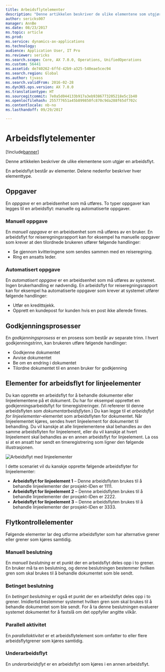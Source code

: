 ```yaml
---
title: Arbeidsflytelementer
description: "Denne artikkelen beskriver de ulike elementene som utgjør en arbeidsflyt."
author: sericks007
manager: AnnBe
ms.date: 08/23/2017
ms.topic: article
ms.prod: 
ms.service: dynamics-ax-applications
ms.technology: 
audience: Application User, IT Pro
ms.reviewer: sericks
ms.search.scope: Core, AX 7.0.0, Operations, UnifiedOperations
ms.custom: 56441
ms.assetid: de740262-6ffd-42b9-a325-540eae5cec94
ms.search.region: Global
ms.author: tjvass
ms.search.validFrom: 2016-02-28
ms.dyn365.ops.version: AX 7.0.0
ms.translationtype: HT
ms.sourcegitcommit: 7e0a5d044133b917a3eb9386773205218e5c1b40
ms.openlocfilehash: 255777651a45b899850fc870c9da288f65df702c
ms.contentlocale: nb-no
ms.lasthandoff: 09/29/2017

---
```


# <a name="workflow-elements"></a>Arbeidsflytelementer

[!include[banner](../includes/banner.md)]


Denne artikkelen beskriver de ulike elementene som utgjør en arbeidsflyt.

En arbeidsflyt består av elementer. Delene nedenfor beskriver hver elementtype.

## <a name="tasks"></a>Oppgaver
En *oppgave* er en arbeidsenhet som må utføres. To typer oppgaver kan legges til en arbeidsflyt: manuelle og automatiserte oppgaver.

### <a name="manual-task"></a>Manuell oppgave

En *manuell oppgave* er en arbeidsenhet som må utføres av en bruker. En arbeidsflyt for reiseregningsrapport kan for eksempel ha manuelle oppgaver som krever at den tilordnede brukeren utfører følgende handlinger:

-   Se gjennom kvitteringene som sendes sammen med en reiseregning.
-   Ring en ansatts leder.

### <a name="automated-task"></a>Automatisert oppgave

En *automatisert oppgave* er en arbeidsenhet som må utføres av systemet. Ingen brukerhandling er nødvendig. En arbeidsflyt for reiseregningsrapport kan for eksempel ha automatiserte oppgaver som krever at systemet utfører følgende handlinger:

-   Utfør en kredittsjekk.
-   Opprett en kundepost for kunden hvis en post ikke allerede finnes.

## <a name="approval-processes"></a>Godkjenningsprosesser
En *godkjenningsprosess* er en prosess som består av separate trinn. I hvert godkjenningstrinn, kan brukeren utføre følgende handlinger:

-   Godkjenne dokumentet
-   Avvise dokumentet
-   Be om en endring i dokumentet
-   Tilordne dokumentet til en annen bruker for godkjenning

## <a name="lineitem-workflow-elements"></a>Elementer for arbeidsflyt for linjeelementer
Du kan opprette en arbeidsflyt for å behandle dokumenter eller linjeelementene på et dokument. Du har for eksempel opprettet en godkjenningsarbeidsflyt for timeregistreringer. (Vi refererer til denne arbeidsflyten som *dokumentarbeidsflyten*.) Du kan legge til et *arbeidsflyt for linjeelementer*-elementet som arbeidsflyten for dokumentet. Når linjeelementet kjøres, sendes hvert linjeelement for dokumentet til behandling. Du vil kanskje at alle linjeelementene skal behandles av den samme arbeidsflyten for linjeelement, eller du vil kanskje at hvert linjeelement skal behandles av en annen arbeidsflyt for linjeelement. La oss si at en ansatt har sendt en timeregistrering som ligner den følgende illustrasjonen.

![Arbeidsflyt med linjeelementer](./media/workflow_lineitemworkflow.gif) 

I dette scenariet vil du kanskje opprette følgende arbeidsflyter for linjeelementer:

-   **Arbeidsflyt for linjeelement 1** – Denne arbeidsflyten brukes til å behandle linjeelementer der prosjekt-IDen er 1111.
-   **Arbeidsflyt for linjeelement 2** – Denne arbeidsflyten brukes til å behandle linjeelementer der prosjekt-IDen er 2222.
-   **Arbeidsflyt for linjeelement 3** – Denne arbeidsflyten brukes til å behandle linjeelementer der prosjekt-IDen er 3333.

## <a name="flowcontrol-elements"></a>Flytkontrollelementer
Følgende elementer lar deg utforme arbeidsflyter som har alternative grener eller grener som kjøres samtidig.

### <a name="manual-decision"></a>Manuell beslutning

En *manuell beslutning* er et punkt der en arbeidsflyt deles opp i to grener. En bruker må ta en beslutning, og denne beslutningen bestemmer hvilken gren som skal brukes til å behandle dokumentet som ble sendt.

### <a name="conditional-decision"></a>Betinget beslutning

En *betinget beslutning* er også et punkt der en arbeidsflyt deles opp i to grener. Imidlertid bestemmer systemet hvilken gren som skal brukes til å behandle dokumentet som ble sendt. For å ta denne beslutningen evaluerer systemet dokumentet for å fastslå om det oppfyller angitte vilkår.

### <a name="parallel-activity"></a>Parallell aktivitet

En *parallellaktivitet* er et arbeidsflytelement som omfatter to eller flere arbeidsflytgrener som kjøres samtidig.

### <a name="subworkflow"></a>Underarbeidsflyt

En *underarbeidsflyt* er en arbeidsflyt som kjøres i en annen arbeidsflyt.




